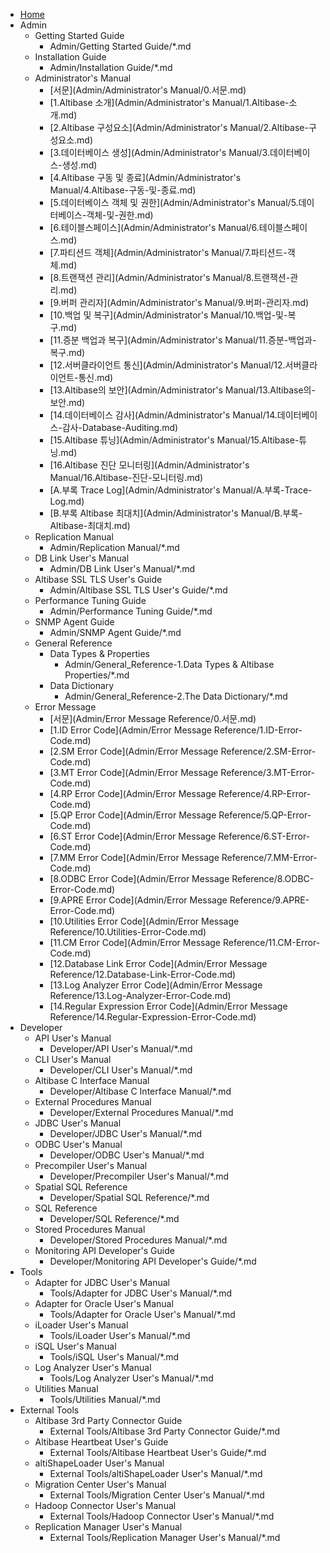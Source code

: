 - [Home](index.md)
- Admin
    - Getting Started Guide
        - Admin/Getting Started Guide/*.md
    - Installation Guide
        - Admin/Installation Guide/*.md
    - Administrator's Manual
        - [서문](Admin/Administrator's Manual/0.서문.md)
        - [1.Altibase 소개](Admin/Administrator's Manual/1.Altibase-소개.md)
        - [2.Altibase 구성요소](Admin/Administrator's Manual/2.Altibase-구성요소.md)
        - [3.데이터베이스 생성](Admin/Administrator's Manual/3.데이터베이스-생성.md)
        - [4.Altibase 구동 및 종료](Admin/Administrator's Manual/4.Altibase-구동-및-종료.md)
        - [5.데이터베이스 객체 및 권한](Admin/Administrator's Manual/5.데이터베이스-객체-및-권한.md)
        - [6.테이블스페이스](Admin/Administrator's Manual/6.테이블스페이스.md)
        - [7.파티션드 객체](Admin/Administrator's Manual/7.파티션드-객체.md)
        - [8.트랜잭션 관리](Admin/Administrator's Manual/8.트랜잭션-관리.md)
        - [9.버퍼 관리자](Admin/Administrator's Manual/9.버퍼-관리자.md)
        - [10.백업 및 복구](Admin/Administrator's Manual/10.백업-및-복구.md)
        - [11.증분 백업과 복구](Admin/Administrator's Manual/11.증분-백업과-복구.md)
        - [12.서버클라이언트 통신](Admin/Administrator's Manual/12.서버클라이언트-통신.md)
        - [13.Altibase의 보안](Admin/Administrator's Manual/13.Altibase의-보안.md)
        - [14.데이터베이스 감사](Admin/Administrator's Manual/14.데이터베이스-감사-Database-Auditing.md)
        - [15.Altibase 튜닝](Admin/Administrator's Manual/15.Altibase-튜닝.md)
        - [16.Altibase 진단 모니터링](Admin/Administrator's Manual/16.Altibase-진단-모니터링.md)
        - [A.부록 Trace Log](Admin/Administrator's Manual/A.부록-Trace-Log.md)
        - [B.부록 Altibase 최대치](Admin/Administrator's Manual/B.부록-Altibase-최대치.md)
    - Replication Manual
        - Admin/Replication Manual/*.md
    - DB Link User's Manual
        - Admin/DB Link User's Manual/*.md
    - Altibase SSL TLS User's Guide
        - Admin/Altibase SSL TLS User's Guide/*.md
    - Performance Tuning Guide
        - Admin/Performance Tuning Guide/*.md
    - SNMP Agent Guide
        - Admin/SNMP Agent Guide/*.md
    - General Reference
        - Data Types & Properties
            - Admin/General_Reference-1.Data Types & Altibase Properties/*.md
        - Data Dictionary
            - Admin/General_Reference-2.The Data Dictionary/*.md
    - Error Message
        - [서문](Admin/Error Message Reference/0.서문.md)
        - [1.ID Error Code](Admin/Error Message Reference/1.ID-Error-Code.md)
        - [2.SM Error Code](Admin/Error Message Reference/2.SM-Error-Code.md)
        - [3.MT Error Code](Admin/Error Message Reference/3.MT-Error-Code.md)
        - [4.RP Error Code](Admin/Error Message Reference/4.RP-Error-Code.md)
        - [5.QP Error Code](Admin/Error Message Reference/5.QP-Error-Code.md)
        - [6.ST Error Code](Admin/Error Message Reference/6.ST-Error-Code.md)
        - [7.MM Error Code](Admin/Error Message Reference/7.MM-Error-Code.md)
        - [8.ODBC Error Code](Admin/Error Message Reference/8.ODBC-Error-Code.md)
        - [9.APRE Error Code](Admin/Error Message Reference/9.APRE-Error-Code.md)
        - [10.Utilities Error Code](Admin/Error Message Reference/10.Utilities-Error-Code.md)
        - [11.CM Error Code](Admin/Error Message Reference/11.CM-Error-Code.md)
        - [12.Database Link Error Code](Admin/Error Message Reference/12.Database-Link-Error-Code.md)
        - [13.Log Analyzer Error Code](Admin/Error Message Reference/13.Log-Analyzer-Error-Code.md)
        - [14.Regular Expression Error Code](Admin/Error Message Reference/14.Regular-Expression-Error-Code.md)
- Developer
    - API User's Manual
        - Developer/API User's Manual/*.md
    - CLI User's Manual
        - Developer/CLI User's Manual/*.md
    - Altibase C Interface Manual
        - Developer/Altibase C Interface Manual/*.md
    - External Procedures Manual
        - Developer/External Procedures Manual/*.md
    - JDBC User's Manual
        - Developer/JDBC User's Manual/*.md
    - ODBC User's Manual
        - Developer/ODBC User's Manual/*.md
    - Precompiler User's Manual
        - Developer/Precompiler User's Manual/*.md
    - Spatial SQL Reference
        - Developer/Spatial SQL Reference/*.md
    - SQL Reference
        - Developer/SQL Reference/*.md
    - Stored Procedures Manual
        - Developer/Stored Procedures Manual/*.md
    - Monitoring API Developer's Guide
        - Developer/Monitoring API Developer's Guide/*.md
- Tools
    - Adapter for JDBC User's Manual 
        - Tools/Adapter for JDBC User's Manual/*.md
    - Adapter for Oracle User's Manual
        - Tools/Adapter for Oracle User's Manual/*.md
    - iLoader User's Manual
        - Tools/iLoader User's Manual/*.md
    - iSQL User's Manual
        - Tools/iSQL User's Manual/*.md
    - Log Analyzer User's Manual
        - Tools/Log Analyzer User's Manual/*.md
    - Utilities Manual
        - Tools/Utilities Manual/*.md
- External Tools
    - Altibase 3rd Party Connector Guide
        - External Tools/Altibase 3rd Party Connector Guide/*.md
    - Altibase Heartbeat User's Guide
        - External Tools/Altibase Heartbeat User's Guide/*.md
    - altiShapeLoader User's Manual
        - External Tools/altiShapeLoader User's Manual/*.md
    - Migration Center User's Manual
        - External Tools/Migration Center User's Manual/*.md
    - Hadoop Connector User's Manual
        - External Tools/Hadoop Connector User's Manual/*.md
    - Replication Manager User's Manual
        - External Tools/Replication Manager User's Manual/*.md
